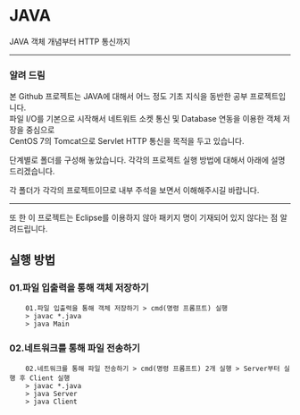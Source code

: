 # JAVA
JAVA 객체 개념부터 HTTP 통신까지

* * *

### 알려 드림
<p>본 Github 프로젝트는 JAVA에 대해서 어느 정도 기초 지식을 동반한 공부 프로젝트입니다.<br>
파일 I/O를 기본으로 시작해서 네트워트 소켓 통신 및 Database 연동을 이용한 객체 저장을 중심으로<br>
CentOS 7의 Tomcat으로 Servlet HTTP 통신을 목적을 두고 있습니다.</p>
<p>단계별로 폴더를 구성해 놓았습니다. 각각의 프로젝트 실행 방법에 대해서 아래에 설명드리겠습니다.</p>
<p>각 폴더가 각각의 프로젝트이므로 내부 주석을 보면서 이해해주시길 바랍니다.</p>

* * * 

<p>또 한 이 프로젝트는 Eclipse를 이용하지 않아 패키지 명이 기재되어 있지 않다는 점 알려드립니다.</p>

## 실행 방법
### 01.파일 입출력을 통해 객체 저장하기
```
    01.파일 입출력을 통해 객체 저장하기 > cmd(명령 프롬프트) 실행
    > javac *.java
    > java Main
```
### 02.네트워크를 통해 파일 전송하기
```
    02.네트워크를 통해 파일 전송하기 > cmd(명령 프롬프트) 2개 실행 > Server부터 실행 후 Client 실행
    > javac *.java
    > java Server
    > java Client
```
